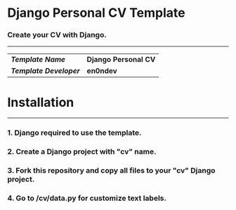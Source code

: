 # Django Personal CV Template

### Create your CV with Django.

---

|                          |                        |
| ------------------------ | ---------------------- |
| **_Template Name_**      | **Django Personal CV** |
| **_Template Developer_** | **en0ndev**            |

# Installation

---

### 1. Django required to use the template.

### 2. Create a Django project with "cv" name.

### 3. Fork this repository and copy all files to your "cv" Django project.

### 4. Go to /cv/data.py for customize text labels.

